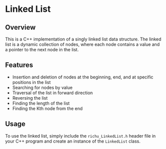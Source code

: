 # Linked List

## Overview
This is a C++ implementation of a singly linked list data structure. The linked list is a dynamic collection of nodes, where each node contains a value and a pointer to the next node in the list.

## Features
* Insertion and deletion of nodes at the beginning, end, and at specific positions in the list
* Searching for nodes by value
* Traversal of the list in forward direction
* Reversing the list
* Finding the length of the list
* Finding the Kth node from the end

## Usage
To use the linked list, simply include the `richu_LinkedList.h` header file in your C++ program and create an instance of the `LinkedList` class.
